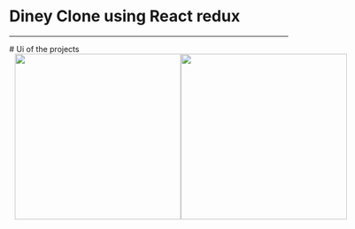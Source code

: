 # Diney Clone using React redux
<hr>
# Ui of the projects
<div style="display:flex; margin-left:10px;"  markdown="1">
  <img src="https://user-images.githubusercontent.com/96978659/153393534-17d558bc-bc53-450e-b7a0-95837d3378f4.png" height="300" width="300" /><img src="https://user-images.githubusercontent.com/96978659/153393628-d42f8348-c915-4ec9-8388-6290800f3b88.png" height="300" width="300" />
</div>

 



